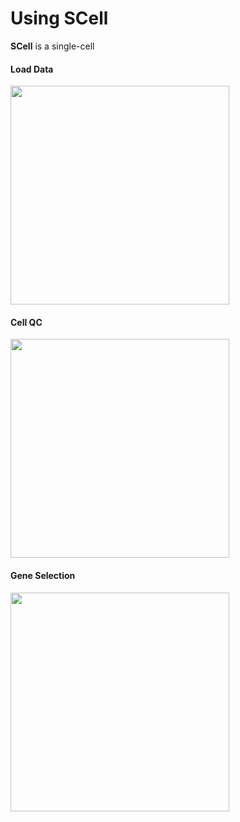 # Using SCell

**SCell** is a single-cell 

#### Load Data
<img src= "https://dl.dropboxusercontent.com/u/9990581/SCell/LoadData.png" style="width: 350px;"/>

#### Cell QC
<img src= "https://dl.dropboxusercontent.com/u/9990581/SCell/GeneExpressionQuantiles.png" style="width: 350px;"/>

#### Gene Selection
<img src= "https://dl.dropboxusercontent.com/u/9990581/SCell/SelectGenes.png" style="width: 350px;"/>
